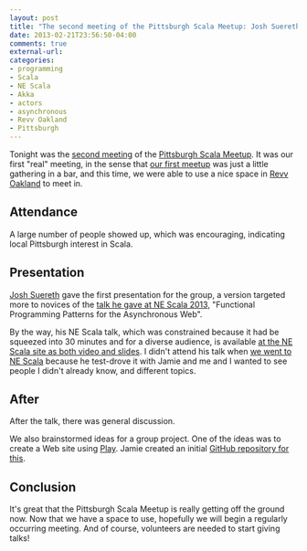 ```yaml
---
layout: post
title: "The second meeting of the Pittsburgh Scala Meetup: Josh Suereth on functional patterns for the asynchronous Web"
date: 2013-02-21T23:56:50-04:00
comments: true
external-url: 
categories: 
- programming
- Scala
- NE Scala
- Akka
- actors
- asynchronous
- Revv Oakland
- Pittsburgh
---
```

Tonight was the [second meeting](http://www.meetup.com/Pittsburgh-Scala-Meetup/events/99077622/) of the [Pittsburgh Scala Meetup](http://www.meetup.com/Pittsburgh-Scala-Meetup/). It was our first "real" meeting, in the sense that [our first meetup](/blog/2013/01/11/2013-is-my-year-of-scala/) was just a little gathering in a bar, and this time, we were able to use a nice space in [Revv Oakland](http://www.revvoakland.com/) to meet in.

## Attendance

A large number of people showed up, which was encouraging, indicating local Pittsburgh interest in Scala.

## Presentation

[Josh Suereth](http://jsuereth.com/) gave the first presentation for the group, a version targeted more to novices of the [talk he gave at NE Scala 2013](http://jsuereth.com/scala/2013/02/13/nescala-intro-to-fp-talk.html), "Functional Programming Patterns for the Asynchronous Web".

By the way, his NE Scala talk, which was constrained because it had be squeezed into 30 minutes and for a diverse audience, is available [at the NE Scala site as both video and slides](http://nescala.org/#t-12229286). I didn't attend his talk when [we went to NE Scala](/blog/2013/02/10/ne-scala-2013-my-first-scala-conference/) because he test-drove it with Jamie and me and I wanted to see people I didn't already know, and different topics.

## After

After the talk, there was general discussion.

We also brainstormed ideas for a group project. One of the ideas was to create a Web site using [Play](http://www.playframework.com/). Jamie created an initial [GitHub repository for this](https://github.com/pghscala/web).

## Conclusion

It's great that the Pittsburgh Scala Meetup is really getting off the ground now. Now that we have a space to use, hopefully we will begin a regularly occurring meeting. And of course, volunteers are needed to start giving talks!
